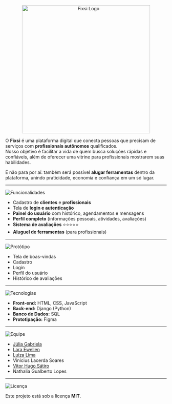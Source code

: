 <p align="center">
  <img src="https://i.imgur.com/Yr00EEf.png" alt="Fixsi Logo" width="400"/>
</p>

O **Fixsi** é uma plataforma digital que conecta pessoas que precisam de serviços com **profissionais autônomos** qualificados.  
Nosso objetivo é facilitar a vida de quem busca soluções rápidas e confiáveis, além de oferecer uma vitrine para profissionais mostrarem suas habilidades.  

E não para por aí: também será possível **alugar ferramentas** dentro da plataforma, unindo praticidade, economia e confiança em um só lugar.  

---

![Funcionalidades](https://img.shields.io/badge/🚀%20Funcionalidades-FF700C?style=for-the-badge&labelColor=FF700C&color=FF700C)

- Cadastro de **clientes** e **profissionais**  
- Tela de **login e autenticação**  
- **Painel do usuário** com histórico, agendamentos e mensagens  
- **Perfil completo** (informações pessoais, atividades, avaliações)  
- **Sistema de avaliações** ⭐⭐⭐⭐⭐  
- **Aluguel de ferramentas** (para profissionais)  

---

![Protótipo](https://img.shields.io/badge/🖼️%20Protótipo%20no%20Figma-FF700C?style=for-the-badge&labelColor=FF700C&color=FF700C)

- Tela de boas-vindas  
- Cadastro  
- Login  
- Perfil do usuário  
- Histórico de avaliações  

---

![Tecnologias](https://img.shields.io/badge/🛠️%20Tecnologias%20Utilizadas-FF700C?style=for-the-badge&labelColor=FF700C&color=FF700C)

- **Front-end:** HTML, CSS, JavaScript  
- **Back-end:** Django (Python)  
- **Banco de Dados:** SQL  
- **Prototipação:** Figma  

---

![Equipe](https://img.shields.io/badge/👩‍💻%20Equipe-FF700C?style=for-the-badge&labelColor=FF700C&color=FF700C)

- [Júlia Gabriela](https://github.com/Julia-Gabriela)  
- [Lara Ewellen](https://github.com/Laraewellen)  
- [Luiza Lima](https://github.com/luizalima13)  
- Vinicius Lacerda Soares  
- [Vitor Hugo Sátiro](https://github.com/vitor-garcia83)  
- Nathalia Gualberto Lopes  

---

![Licença](https://img.shields.io/badge/📜%20Licença-FF700C?style=for-the-badge&labelColor=FF700C&color=FF700C)

Este projeto está sob a licença **MIT**.  
